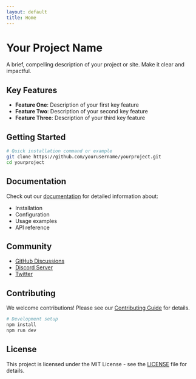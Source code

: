 ```yaml
---
layout: default
title: Home
---
```


# Your Project Name

A brief, compelling description of your project or site. Make it clear and impactful.

## Key Features

- **Feature One**: Description of your first key feature
- **Feature Two**: Description of your second key feature
- **Feature Three**: Description of your third key feature

## Getting Started

```bash
# Quick installation command or example
git clone https://github.com/yourusername/yourproject.git
cd yourproject
```

## Documentation

Check out our [documentation](/docs) for detailed information about:
- Installation
- Configuration
- Usage examples
- API reference

## Community

- [GitHub Discussions](https://github.com/yourusername/yourproject/discussions)
- [Discord Server](https://discord.gg/yourserver)
- [Twitter](https://twitter.com/yourusername)

## Contributing

We welcome contributions! Please see our [Contributing Guide](CONTRIBUTING.md) for details.

```bash
# Development setup
npm install
npm run dev
```

## License

This project is licensed under the MIT License - see the [LICENSE](LICENSE) file for details.
